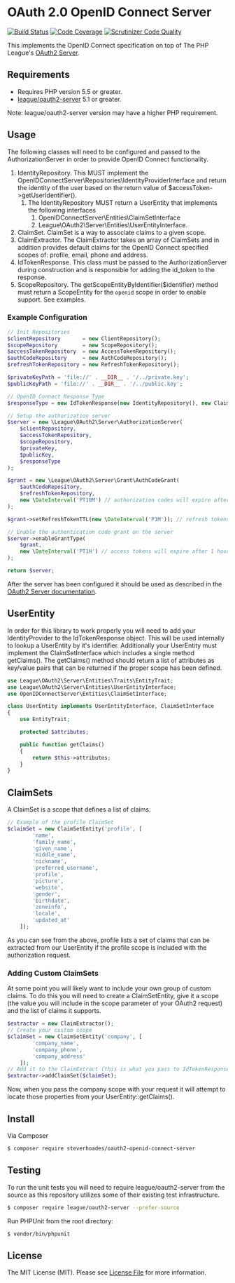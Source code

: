 # OAuth 2.0 OpenID Connect Server

[![Build Status](https://travis-ci.org/steverhoades/oauth2-openid-connect-server.svg?branch=master)](https://travis-ci.org/steverhoades/oauth2-openid-connect-server) [![Code Coverage](https://scrutinizer-ci.com/g/steverhoades/oauth2-openid-connect-server/badges/coverage.png?b=master)](https://scrutinizer-ci.com/g/steverhoades/oauth2-openid-connect-server/?branch=master) [![Scrutinizer Code Quality](https://scrutinizer-ci.com/g/steverhoades/oauth2-openid-connect-server/badges/quality-score.png?b=master)](https://scrutinizer-ci.com/g/steverhoades/oauth2-openid-connect-server/?branch=master)

This implements the OpenID Connect specification on top of The PHP League's [OAuth2 Server](https://github.com/thephpleague/oauth2-server).

## Requirements

* Requires PHP version 5.5 or greater.
* [league/oauth2-server](https://github.com/thephpleague/oauth2-server) 5.1 or greater.

Note: league/oauth2-server version may have a higher PHP requirement.

## Usage
The following classes will need to be configured and passed to the AuthorizationServer in order to provide OpenID Connect functionality.

1. IdentityRepository.  This MUST implement the OpenIDConnectServer\Repositories\IdentityProviderInterface and return the identity of the user based on the return value of $accessToken->getUserIdentifier().
   1. The IdentityRepository MUST return a UserEntity that implements the following interfaces
      1. OpenIDConnectServer\Entities\ClaimSetInterface
      1. League\OAuth2\Server\Entities\UserEntityInterface.
1. ClaimSet.  ClaimSet is a way to associate claims to a given scope.
1. ClaimExtractor. The ClaimExtractor takes an array of ClaimSets and in addition provides default claims for the OpenID Connect specified scopes of: profile, email, phone and address.
1. IdTokenResponse. This class must be passed to the AuthorizationServer during construction and is responsible for adding the id_token to the response.
1. ScopeRepository. The getScopeEntityByIdentifier($identifier) method must return a ScopeEntity for the `openid` scope in order to enable support. See examples.

### Example Configuration

```php
// Init Repositories
$clientRepository       = new ClientRepository();
$scopeRepository        = new ScopeRepository();
$accessTokenRepository  = new AccessTokenRepository();
$authCodeRepository     = new AuthCodeRepository();
$refreshTokenRepository = new RefreshTokenRepository();

$privateKeyPath = 'file://' . __DIR__ . '/../private.key';
$publicKeyPath = 'file://' . __DIR__ . '/../public.key';

// OpenID Connect Response Type
$responseType = new IdTokenResponse(new IdentityRepository(), new ClaimExtractor());

// Setup the authorization server
$server = new \League\OAuth2\Server\AuthorizationServer(
    $clientRepository,
    $accessTokenRepository,
    $scopeRepository,
    $privateKey,
    $publicKey,
    $responseType
);

$grant = new \League\OAuth2\Server\Grant\AuthCodeGrant(
    $authCodeRepository,
    $refreshTokenRepository,
    new \DateInterval('PT10M') // authorization codes will expire after 10 minutes
);

$grant->setRefreshTokenTTL(new \DateInterval('P1M')); // refresh tokens will expire after 1 month

// Enable the authentication code grant on the server
$server->enableGrantType(
    $grant,
    new \DateInterval('PT1H') // access tokens will expire after 1 hour
);

return $server;
```
After the server has been configured it should be used as described in the [OAuth2 Server documentation](https://oauth2.thephpleague.com/).

## UserEntity
In order for this library to work properly you will need to add your IdentityProvider to the IdTokenResponse object.  This will be used internally to lookup a UserEntity by it's identifier.  Additionally your UserEntity must implement the ClaimSetInterface which includes a single method getClaims().  The getClaims() method should return a list of attributes as key/value pairs that can be returned if the proper scope has been defined.
```php
use League\OAuth2\Server\Entities\Traits\EntityTrait;
use League\OAuth2\Server\Entities\UserEntityInterface;
use OpenIDConnectServer\Entities\ClaimSetInterface;

class UserEntity implements UserEntityInterface, ClaimSetInterface
{
    use EntityTrait;

    protected $attributes;

    public function getClaims()
    {
        return $this->attributes;
    }
}

```

## ClaimSets
A ClaimSet is a scope that defines a list of claims.
```php
// Example of the profile ClaimSet
$claimSet = new ClaimSetEntity('profile', [
        'name',
        'family_name',
        'given_name',
        'middle_name',
        'nickname',
        'preferred_username',
        'profile',
        'picture',
        'website',
        'gender',
        'birthdate',
        'zoneinfo',
        'locale',
        'updated_at'
    ]);

```
As you can see from the above, profile lists a set of claims that can be extracted from our UserEntity if the profile scope is included with the authorization request.

### Adding Custom ClaimSets
At some point you will likely want to include your own group of custom claims. To do this you will need to create a ClaimSetEntity, give it a scope (the value you will include in the scope parameter of your OAuth2 request) and the list of claims it supports.
```php
$extractor = new ClaimExtractor();
// Create your custom scope
$claimSet = new ClaimSetEntity('company', [
        'company_name',
        'company_phone',
        'company_address'
    ]);
// Add it to the ClaimExtract (this is what you pass to IdTokenResponse, see configuration above)
$extractor->addClaimSet($claimSet);
```
Now, when you pass the company scope with your request it will attempt to locate those properties from your UserEntity::getClaims().

## Install

Via Composer

``` bash
$ composer require steverhoades/oauth2-openid-connect-server
```

## Testing
To run the unit tests you will need to require league/oauth2-server from the source as this repository utilizes some of their existing test infrastructure.
```bash
$ composer require league/oauth2-server --prefer-source
```

Run PHPUnit from the root directory:
```bash
$ vendor/bin/phpunit
```
## License

The MIT License (MIT). Please see [License File](https://github.com/steverhoades/oauth2-openid-connect-client/blob/master/LICENSE) for more information.

[PSR-1]: https://github.com/php-fig/fig-standards/blob/master/accepted/PSR-1-basic-coding-standard.md
[PSR-2]: https://github.com/php-fig/fig-standards/blob/master/accepted/PSR-2-coding-style-guide.md
[PSR-4]: https://github.com/php-fig/fig-standards/blob/master/accepted/PSR-4-autoloader.md
